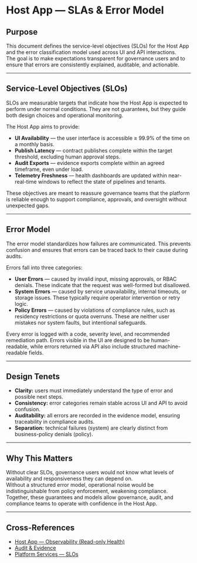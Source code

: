 # Host App — SLAs & Error Model

## Purpose
This document defines the service-level objectives (SLOs) for the Host App and the error classification model used across UI and API interactions.  
The goal is to make expectations transparent for governance users and to ensure that errors are consistently explained, auditable, and actionable.

---

## Service-Level Objectives (SLOs)
SLOs are measurable targets that indicate how the Host App is expected to perform under normal conditions. They are not guarantees, but they guide both design choices and operational monitoring.

The Host App aims to provide:
- **UI Availability** — the user interface is accessible ≥ 99.9% of the time on a monthly basis.  
- **Publish Latency** — contract publishes complete within the target threshold, excluding human approval steps.  
- **Audit Exports** — evidence exports complete within an agreed timeframe, even under load.  
- **Telemetry Freshness** — health dashboards are updated within near-real-time windows to reflect the state of pipelines and tenants.  

These objectives are meant to reassure governance teams that the platform is reliable enough to support compliance, approvals, and oversight without unexpected gaps.

---

## Error Model
The error model standardizes how failures are communicated. This prevents confusion and ensures that errors can be traced back to their cause during audits.

Errors fall into three categories:
- **User Errors** — caused by invalid input, missing approvals, or RBAC denials. These indicate that the request was well-formed but disallowed.  
- **System Errors** — caused by service unavailability, internal timeouts, or storage issues. These typically require operator intervention or retry logic.  
- **Policy Errors** — caused by violations of compliance rules, such as residency restrictions or quota overruns. These are neither user mistakes nor system faults, but intentional safeguards.  

Every error is logged with a code, severity level, and recommended remediation path. Errors visible in the UI are designed to be human-readable, while errors returned via API also include structured machine-readable fields.

---

## Design Tenets
- **Clarity:** users must immediately understand the type of error and possible next steps.  
- **Consistency:** error categories remain stable across UI and API to avoid confusion.  
- **Auditability:** all errors are recorded in the evidence model, ensuring traceability in compliance audits.  
- **Separation:** technical failures (system) are clearly distinct from business-policy denials (policy).  

---

## Why This Matters
Without clear SLOs, governance users would not know what levels of availability and responsiveness they can depend on.  
Without a structured error model, operational noise would be indistinguishable from policy enforcement, weakening compliance.  
Together, these guarantees and models allow governance, audit, and compliance teams to operate with confidence in the Host App.

---

## Cross-References
- [Host App — Observability (Read-only Health)](ha-02e-observability.md)  
- [Audit & Evidence](ha-03b-audit.md)  
- [Platform Services — SLOs](../phs/slo.md)  
